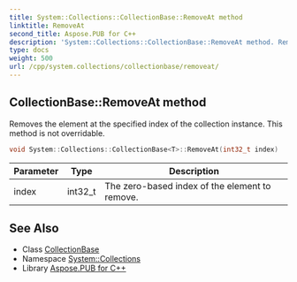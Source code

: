 ```yaml
---
title: System::Collections::CollectionBase::RemoveAt method
linktitle: RemoveAt
second_title: Aspose.PUB for C++
description: 'System::Collections::CollectionBase::RemoveAt method. Removes the element at the specified index of the collection instance. This method is not overridable in C++.'
type: docs
weight: 500
url: /cpp/system.collections/collectionbase/removeat/
---
```

## CollectionBase::RemoveAt method


Removes the element at the specified index of the collection instance. This method is not overridable.

```cpp
void System::Collections::CollectionBase<T>::RemoveAt(int32_t index)
```


| Parameter | Type | Description |
| --- | --- | --- |
| index | int32_t | The zero-based index of the element to remove. |

## See Also

* Class [CollectionBase](../)
* Namespace [System::Collections](../../)
* Library [Aspose.PUB for C++](../../../)
